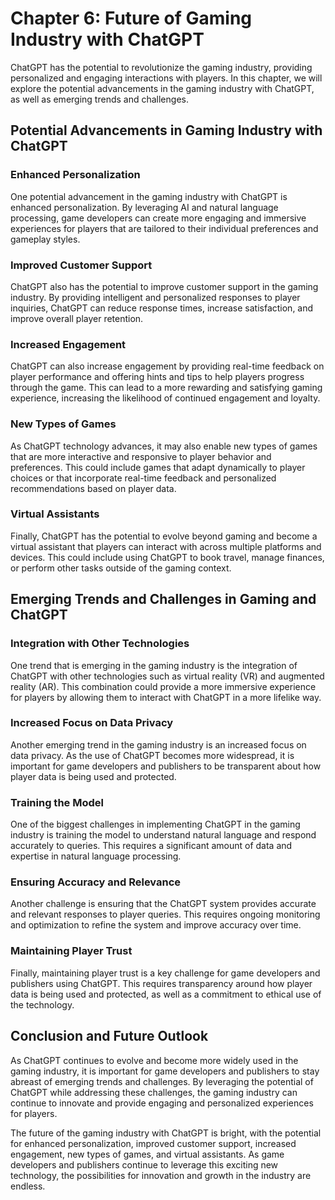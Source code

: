 Chapter 6: Future of Gaming Industry with ChatGPT
=================================================

ChatGPT has the potential to revolutionize the gaming industry, providing personalized and engaging interactions with players. In this chapter, we will explore the potential advancements in the gaming industry with ChatGPT, as well as emerging trends and challenges.

Potential Advancements in Gaming Industry with ChatGPT
------------------------------------------------------

### Enhanced Personalization

One potential advancement in the gaming industry with ChatGPT is enhanced personalization. By leveraging AI and natural language processing, game developers can create more engaging and immersive experiences for players that are tailored to their individual preferences and gameplay styles.

### Improved Customer Support

ChatGPT also has the potential to improve customer support in the gaming industry. By providing intelligent and personalized responses to player inquiries, ChatGPT can reduce response times, increase satisfaction, and improve overall player retention.

### Increased Engagement

ChatGPT can also increase engagement by providing real-time feedback on player performance and offering hints and tips to help players progress through the game. This can lead to a more rewarding and satisfying gaming experience, increasing the likelihood of continued engagement and loyalty.

### New Types of Games

As ChatGPT technology advances, it may also enable new types of games that are more interactive and responsive to player behavior and preferences. This could include games that adapt dynamically to player choices or that incorporate real-time feedback and personalized recommendations based on player data.

### Virtual Assistants

Finally, ChatGPT has the potential to evolve beyond gaming and become a virtual assistant that players can interact with across multiple platforms and devices. This could include using ChatGPT to book travel, manage finances, or perform other tasks outside of the gaming context.

Emerging Trends and Challenges in Gaming and ChatGPT
----------------------------------------------------

### Integration with Other Technologies

One trend that is emerging in the gaming industry is the integration of ChatGPT with other technologies such as virtual reality (VR) and augmented reality (AR). This combination could provide a more immersive experience for players by allowing them to interact with ChatGPT in a more lifelike way.

### Increased Focus on Data Privacy

Another emerging trend in the gaming industry is an increased focus on data privacy. As the use of ChatGPT becomes more widespread, it is important for game developers and publishers to be transparent about how player data is being used and protected.

### Training the Model

One of the biggest challenges in implementing ChatGPT in the gaming industry is training the model to understand natural language and respond accurately to queries. This requires a significant amount of data and expertise in natural language processing.

### Ensuring Accuracy and Relevance

Another challenge is ensuring that the ChatGPT system provides accurate and relevant responses to player queries. This requires ongoing monitoring and optimization to refine the system and improve accuracy over time.

### Maintaining Player Trust

Finally, maintaining player trust is a key challenge for game developers and publishers using ChatGPT. This requires transparency around how player data is being used and protected, as well as a commitment to ethical use of the technology.

Conclusion and Future Outlook
-----------------------------

As ChatGPT continues to evolve and become more widely used in the gaming industry, it is important for game developers and publishers to stay abreast of emerging trends and challenges. By leveraging the potential of ChatGPT while addressing these challenges, the gaming industry can continue to innovate and provide engaging and personalized experiences for players.

The future of the gaming industry with ChatGPT is bright, with the potential for enhanced personalization, improved customer support, increased engagement, new types of games, and virtual assistants. As game developers and publishers continue to leverage this exciting new technology, the possibilities for innovation and growth in the industry are endless.
